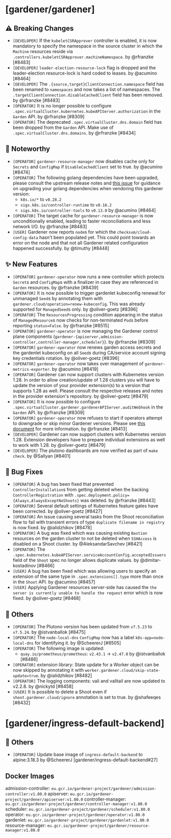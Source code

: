 # [gardener/gardener]

## ⚠️ Breaking Changes

- `[DEVELOPER]` If the `kubeletCSRApprover` controller is enabled, it is now mandatory to specify the namespace in the source cluster in which the `Machine` resources reside via `.controllers.kubeletCSRApprover.machineNamespace`. by @rfranzke [#8483]
- `[DEVELOPER]` `leader-election-resource-lock` flag is dropped and the leader-election resource-lock is hard coded to leases. by @acumino [#8464]
- `[DEVELOPER]` The `.{source,target}ClientConnection.namespace` field has been renamed to `namespaces` and now takes a list of namespaces. The `.targetClientConnection.disableCachedClient` field has been removed. by @rfranzke [#8483]
- `[OPERATOR]` It is no longer possible to configure `.spec.virtualCluster.kubernetes.kubeAPIServer.authorization` in the `Garden` API. by @rfranzke [#8309]
- `[OPERATOR]` The deprecated `.spec.virtualCluster.dns.domain` field has been dropped from the `Garden` API. Make use of `.spec.virtualCluster.dns.domains`. by @rfranzke [#8434]
## 📰 Noteworthy

- `[OPERATOR]` `gardener-resource-manager` now disables cache only for `Secrets` and `ConfigMap` if `DisableCachedClient` set to true. by @acumino [#8474]
- `[OPERATOR]` The following golang dependencies have been upgraded, please consult the upstream release notes and [this issue](https://github.com/gardener/gardener/issues/8382) for guidance on upgrading your golang dependencies when vendoring this gardener version:  
  - `k8s.io/*` to `v0.28.2`  
  - `sigs.k8s.io/controller-runtime` to `v0.16.2`  
  - `sigs.k8s.io/controller-tools` to `v0.13.0` by @acumino [#8464]
- `[OPERATOR]` The target cache for `gardener-resource-manager` is now unconditionally enabled, leading to faster reconciliations and less network I/O. by @rfranzke [#8483]
- `[USER]` Gardener now reports `node`s for which the `checksum/cloud-config-data` hasn't been populated yet. This could point towards an error on the node and that not all Gardener related configuration happened successfully. by @timuthy [#8448]
## ✨ New Features

- `[OPERATOR]` `gardener-operator` now runs a new controller which protects `Secret`s and `ConfigMap`s with a finalizer in case they are referenced in `Garden` resources. by @rfranzke [#8439]
- `[OPERATOR]` It is now possible to trigger gardenlet kubeconfig renewal for unmanaged `Seed`s by annotating them with `gardener.cloud/operation=renew-kubeconfig`. This was already supported for `ManagedSeed`s only. by @oliver-goetz [#8396]
- `[OPERATOR]` The `ResourcesProgressing` condition appearing in the status of `ManagedResource`s now checks for non-terminated `Pod`s before reporting `status=False`. by @rfranzke [#8515]
- `[OPERATOR]` `gardener-operator` is now managing the Gardener control plane components (`gardener-{apiserver,admission-controller,controller-manager,scheduler}`). by @rfranzke [#8309]
- `[OPERATOR]` `gardener-operator` now renews garden access secrets and the gardenlet kubeconfig on all `Seed`s during CA/service account signing key credentials rotation. by @oliver-goetz [#8396]
- `[OPERATOR]` `gardener-operator` now takes over management of `gardener-metrics-exporter`. by @acumino [#8419]
- `[OPERATOR]` Gardener can now support clusters with Kubernetes version 1.28. In order to allow creation/update of 1.28 clusters you will have to update the version of your provider extension(s) to a version that supports 1.28 as well. Please consult the respective releases and notes in the provider extension's repository. by @oliver-goetz [#8479]
- `[OPERATOR]` It is now possible to configure `.spec.virtualCluster.gardener.gardenerAPIServer.auditWebhook` in the `Garden` API. by @rfranzke [#8309]
- `[OPERATOR]` `gardener-operator` now refuses to start if operators attempt to downgrade or skip minor Gardener versions. Please see [this document](https://github.com/gardener/gardener/blob/master/docs/deployment/version_skew_policy.md) for more information. by @rfranzke [#8413]
- `[DEVELOPER]` Gardener can now support clusters with Kubernetes version 1.28. Extension developers have to prepare individual extensions as well to work with 1.28. by @oliver-goetz [#8479]
- `[DEVELOPER]` The plutono dashboards are now verified as part of `make check`. by @Sallyan [#8401]
## 🐛 Bug Fixes

- `[OPERATOR]` A bug has been fixed that prevented `ControllerInstallation`s from getting deleted when the backing `ControllerRegistration` with `.spec.deployment.policy={Always,AlwaysExceptNoShoots}` was deleted. by @rfranzke [#8443]
- `[OPERATOR]` Several default settings of Kubernetes feature gates have been corrected. by @oliver-goetz [#8427]
- `[OPERATOR]` An issue causing several tasks from the Shoot reconciliation flow to fail with transient errors of type `duplicate filename in registry` is now fixed. by @ialidzhikov [#8478]
- `[OPERATOR]` A bug was fixed which was causing existing `Bastion` resources on the garden cluster to not be deleted when `SSHAccess` is disabled on a Shoot cluster. by @AleksandarSavchev [#8421]
- `[OPERATOR]` The `.spec.kubernetes.kubeAPIServer.serviceAccountConfig.acceptedIssuers` field of the `Shoot` spec no longer allows duplicate values. by @dimitar-kostadinov [#8466]
- `[USER]` A bug has been fixed which was allowing users to specify an extension of the same type in `.spec.extensions[].type` more than once in the `Shoot` API. by @acumino [#8457]
- `[USER]` Applying Gardener resources server-side has caused the `the server is currently unable to handle the request` error which is now fixed. by @oliver-goetz [#8468]
## 🏃 Others

- `[OPERATOR]` The Plutono version has been updated from `v7.5.23` to `v7.5.24`. by @istvanballok [#8475]
- `[OPERATOR]` The `node-local-dns` `ConfigMap` now has a label `k8s-app=node-local-dns` for identifying it. by @ScheererJ [#8505]
- `[OPERATOR]` The following image is updated:  
  - `quay.io/prometheus/prometheus`: `v2.43.1` -> `v2.47.0` by @istvanballok [#8486]
- `[OPERATOR]` extension library: State update for a Worker object can be now skipped by annotating it with `worker.gardener.cloud/skip-state-update=true`. by @ialidzhikov [#8482]
- `[OPERATOR]` The logging components: vali and valitail are now updated to v2.2.8. by @nickytd [#8458]
- `[USER]` It is possible to delete a Shoot even if `shoot.gardener.cloud/ignore` annotation is set to true. by @shafeeqes [#8432]
# [gardener/ingress-default-backend]

## 🏃 Others

- `[OPERATOR]` Update base image of `ingress-default-backend` to alpine:3.18.3 by @ScheererJ [gardener/ingress-default-backend#27]

## Docker Images
admission-controller: `eu.gcr.io/gardener-project/gardener/admission-controller:v1.80.0`
apiserver: `eu.gcr.io/gardener-project/gardener/apiserver:v1.80.0`
controller-manager: `eu.gcr.io/gardener-project/gardener/controller-manager:v1.80.0`
scheduler: `eu.gcr.io/gardener-project/gardener/scheduler:v1.80.0`
operator: `eu.gcr.io/gardener-project/gardener/operator:v1.80.0`
gardenlet: `eu.gcr.io/gardener-project/gardener/gardenlet:v1.80.0`
resource-manager: `eu.gcr.io/gardener-project/gardener/resource-manager:v1.80.0`
